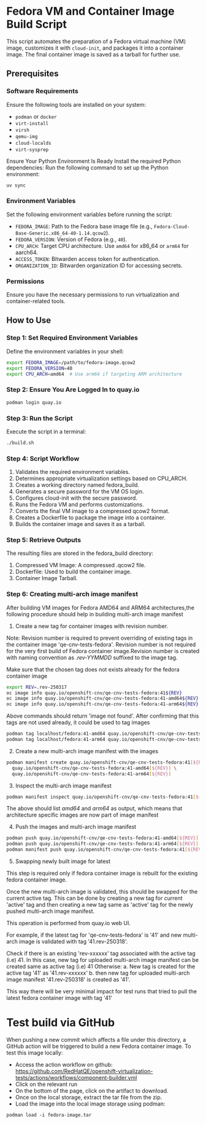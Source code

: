 # Fedora VM and Container Image Build Script

This script automates the preparation of a Fedora virtual machine (VM) image, customizes it with `cloud-init`,
and packages it into a container image.
The final container image is saved as a tarball for further use.

## Prerequisites

### Software Requirements
Ensure the following tools are installed on your system:
- `podman` or `docker`
- `virt-install`
- `virsh`
- `qemu-img`
- `cloud-localds`
- `virt-sysprep`

Ensure Your Python Environment Is Ready
Install the required Python dependencies: Run the following command to set up the Python environment:
```bash
uv sync
```

### Environment Variables
Set the following environment variables before running the script:
- `FEDORA_IMAGE`: Path to the Fedora base image file (e.g., `Fedora-Cloud-Base-Generic.x86_64-40-1.14.qcow2`).
- `FEDORA_VERSION`: Version of Fedora (e.g., `40`).
- `CPU_ARCH`: Target CPU architecture. Use `amd64` for x86_64 or `arm64` for aarch64.
- `ACCESS_TOKEN`: Bitwarden access token for authentication.
- `ORGANIZATION_ID`: Bitwarden organization ID for accessing secrets.

### Permissions
Ensure you have the necessary permissions to run virtualization and container-related tools.

## How to Use

### Step 1: Set Required Environment Variables
Define the environment variables in your shell:
```bash
export FEDORA_IMAGE=/path/to/fedora-image.qcow2
export FEDORA_VERSION=40
export CPU_ARCH=amd64  # Use arm64 if targeting ARM architecture
```

### Step 2: Ensure You Are Logged In to quay.io
```bash
podman login quay.io
```

### Step 3: Run the Script
Execute the script in a terminal:
```bash
./build.sh
```

### Step 4: Script Workflow
1. Validates the required environment variables.
2. Determines appropriate virtualization settings based on CPU_ARCH.
3. Creates a working directory named fedora_build.
4. Generates a secure password for the VM OS login.
5. Configures cloud-init with the secure password.
6. Runs the Fedora VM and performs customizations.
7. Converts the final VM image to a compressed qcow2 format.
8. Creates a Dockerfile to package the image into a container.
9. Builds the container image and saves it as a tarball.

### Step 5: Retrieve Outputs
The resulting files are stored in the fedora_build directory:
1. Compressed VM Image: A compressed .qcow2 file.
2. Dockerfile: Used to build the container image.
3. Container Image Tarball.

### Step 6: Creating multi-arch image manifest
After building VM images for Fedora AMD64 and ARM64 architectures,the
following procedure should help in building multi-arch image manifest

1. Create a new tag for container images with revision number.

Note: Revision number is required to prevent overriding of existing tags
in the container image 'qe-cnv-tests-fedora'. Revision number is not
required for the very first build of Fedora container image.Revision
number is created with naming convention as *.rev-YYMMDD* suffixed to
the image tag.

Make sure that the chosen tag does not exists already for the fedora
container image
```bash
export REV=.rev-250317
oc image info quay.io/openshift-cnv/qe-cnv-tests-fedora:41${REV}
oc image info quay.io/openshift-cnv/qe-cnv-tests-fedora:41-amd64${REV}
oc image info quay.io/openshift-cnv/qe-cnv-tests-fedora:41-arm64${REV}
```
Above commands should return 'image not found'. After confirming that this
tags are not used already, it could be used to tag images

```bash
podman tag localhost/fedora:41-amd64 quay.io/openshift-cnv/qe-cnv-tests-fedora:41-amd64[${REV}]
podman tag localhost/fedora:41-arm64 quay.io/openshift-cnv/qe-cnv-tests-fedora:41-arm64[${REV}]
```

2. Create a new multi-arch image manifest with the images
```bash
podman manifest create quay.io/openshift-cnv/qe-cnv-tests-fedora:41[${REV}] \
  quay.io/openshift-cnv/qe-cnv-tests-fedora:41-amd64[${REV}] \
  quay.io/openshift-cnv/qe-cnv-tests-fedora:41-arm64[${REV}]
```

3. Inspect the multi-arch image manifest
```bash
podman manifest inspect quay.io/openshift-cnv/qe-cnv-tests-fedora:41[${REV}] | jq '.manifests[]|."platform"|."architecture"'
```
The above should list *amd64* and *arm64* as output, which means that architecture specific images are now part of image
manifest

4. Push the images and multi-arch image manifest
```bash
podman push quay.io/openshift-cnv/qe-cnv-tests-fedora:41-amd64[${REV}]
podman push quay.io/openshift-cnv/qe-cnv-tests-fedora:41-arm64[${REV}]
podman manifest push quay.io/openshift-cnv/qe-cnv-tests-fedora:41[${REV}] --all --format=v2s2
```

5. Swapping newly built image for latest

This step is required only if fedora container image is rebuilt for the
existing fedora container image.

Once the new multi-arch image is validated, this should be swapped for the
current active tag. This can be done by creating a new tag for current 'active'
tag and then creating a new tag same as 'active' tag for the newly pushed
multi-arch image manifest.

This operation is performed from quay.io web UI.

For example, if the latest tag for 'qe-cnv-tests-fedora' is '41'
and new multi-arch image is validated with tag '41.rev-250318'.

Check if there is an existing 'rev-xxxxxx' tag associated with the active tag (i.e) 41.
In this case, new tag for uploaded multi-arch image manifest can be created same
as active tag (i.e) 41
Otherwise:
a. New tag is created for the active tag '41' as '41.rev-xxxxxx'
b. then new tag for uploaded multi-arch image manifest '41.rev-250318' is created as '41'.

This way there will be very minimal impact for test runs that
tried to pull the latest fedora container image with tag '41'

# Test build via GitHub
When pushing a new commit which affects a file under this directory, a GitHub action will be triggered to build a new Fedora container image.
To test this image locally:
- Access the action workflow on github: https://github.com/RedHatQE/openshift-virtualization-tests/actions/workflows/component-builder.yml
- Click on the relevant run
- On the bottom of the page, click on the artifact to download.
- Once on the local storage, extract the tar file from the zip.
- Load the image into the local image storage using podman:
```
podman load -i fedora-image.tar
```
